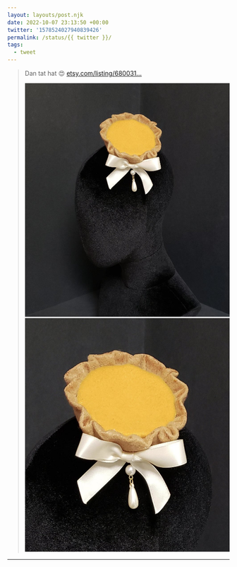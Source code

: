 ```yaml
---
layout: layouts/post.njk
date: 2022-10-07 23:13:50 +00:00
twitter: '1578524027940839426'
permalink: /status/{{ twitter }}/
tags: 
  - tweet
---
```


> Dan tat hat 😍 [etsy.com/listing/680031…](https://www.etsy.com/listing/680031456/elegant-chinese-egg-tart-dessert)
> 
> ![a tiny felt hat that looks like a dan tat (Chinese egg custard)](/img/1578524027940839426-FegK0ulUoAM6IMQ.jpg)
> ![closeup of the dan tat hat](/img/1578524027940839426-FegK1nfVQAEz4lb.jpg)

---
